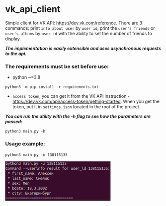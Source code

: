 # vk_api_client
Simple client for VK API: https://dev.vk.com/reference. There are 3 commands: print `info about user` by `user id`,
print the `user's friends` or `user's albums` by `user id` with the ability to set the number of friends to display. 

_**The implementation is easily extensible and uses asynchronous requests to the api.**_

### The requirements must be set before use:
* python ~=3.8
```
python3 -m pip install -r requirements.txt
```
* `access token`, you can get it from the VK API instruction - https://dev.vk.com/api/access-token/getting-started.
When you get the token, put it in `settings.json` located in the root of the project.

**_You can run the utility with the -h flag to see how the parameters are passed:_**
```
python3 main.py -h
```

### Usage example:
```
python3 main.py -u 138115135
```

![img.png](img.png)